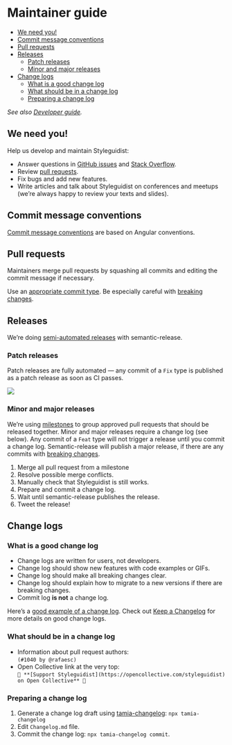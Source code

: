 # Maintainer guide

<!-- To update run: npx markdown-toc -i docs/Maintenance.md -->

<!-- toc -->

- [We need you!](#we-need-you)
- [Commit message conventions](#commit-message-conventions)
- [Pull requests](#pull-requests)
- [Releases](#releases)
  - [Patch releases](#patch-releases)
  - [Minor and major releases](#minor-and-major-releases)
- [Change logs](#change-logs)
  - [What is a good change log](#what-is-a-good-change-log)
  - [What should be in a change log](#what-should-be-in-a-change-log)
  - [Preparing a change log](#preparing-a-change-log)

<!-- tocstop -->

_See also [Developer guide](Development.md)._

## We need you!

Help us develop and maintain Styleguidist:

- Answer questions in [GitHub issues](https://github.com/styleguidist/react-styleguidist/issues) and [Stack Overflow](https://stackoverflow.com/questions/tagged/react-styleguidist).
- Review [pull requests](https://github.com/styleguidist/react-styleguidist/pulls).
- Fix bugs and add new features.
- Write articles and talk about Styleguidist on conferences and meetups (we’re always happy to review your texts and slides).

## Commit message conventions

[Commit message conventions](https://github.com/tamiadev/semantic-release-tamia/blob/master/Convention.md) are based on Angular conventions.

## Pull requests

Maintainers merge pull requests by squashing all commits and editing the commit message if necessary.

Use an [appropriate commit type](https://github.com/tamiadev/semantic-release-tamia/blob/master/Convention.md#types). Be especially careful with [breaking changes](https://github.com/tamiadev/semantic-release-tamia/blob/master/Convention.md#breaking-changes).

## Releases

We’re doing [semi-automated releases](http://blog.sapegin.me/all/semantic-release) with semantic-release.

### Patch releases

Patch releases are fully automated — any commit of a `Fix` type is published as a patch release as soon as CI passes.

![](https://d3vv6lp55qjaqc.cloudfront.net/items/1T3v1z0c3f1I1E3l0B3s/patch-commit.png)

### Minor and major releases

We’re using [milestones](https://github.com/styleguidist/react-styleguidist/milestones) to group approved pull requests that should be released together. Minor and major releases require a change log (see below). Any commit of a `Feat` type will not trigger a release until you commit a change log. Semantic-release will publish a major release, if there are any commits with [breaking changes](https://github.com/tamiadev/semantic-release-tamia/blob/master/Convention.md#breaking-changes).

1.  Merge all pull request from a milestone
2.  Resolve possible merge conflicts.
3.  Manually check that Styleguidist is still works.
4.  Prepare and commit a change log.
5.  Wait until semantic-release publishes the release.
6.  Tweet the release!

## Change logs

### What is a good change log

- Change logs are written for users, not developers.
- Change log should show new features with code examples or GIFs.
- Change log should make all breaking changes clear.
- Change log should explain how to migrate to a new versions if there are breaking changes.
- Commit log **is not** a change log.

Here’s a [good example of a change log](https://github.com/styleguidist/react-styleguidist/releases/tag/v7.1.0). Check out [Keep a Changelog](https://keepachangelog.com/) for more details on good change logs.

### What should be in a change log

- Information about pull request authors:<br> `(#1040 by @rafaesc)`
- Open Collective link at the very top:<br> `👋 **[Support Styleguidist](https://opencollective.com/styleguidist) on Open Collective** 👋`

### Preparing a change log

1.  Generate a change log draft using [tamia-changelog](https://github.com/tamiadev/tamia-changelog): `npx tamia-changelog`
2.  Edit `Changelog.md` file.
3.  Commit the change log: `npx tamia-changelog commit`.
